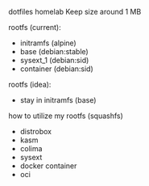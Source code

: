 dotfiles
homelab
Keep size around 1 MB

rootfs (current):
 - initramfs (alpine)
 - base (debian:stable)
 - sysext_1 (debian:sid)
 - container (debian:sid)

rootfs (idea):
 - stay in initramfs (base)

how to utilize my rootfs (squashfs)
 - distrobox
 - kasm
 - colima
 - sysext
 - docker container
 - oci


